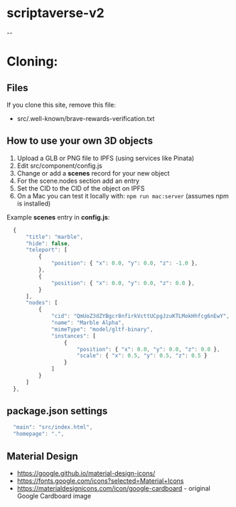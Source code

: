 # scriptaverse-v2
--

# Cloning:

## Files

If you clone this site, remove this file:

* src/.well-known/brave-rewards-verification.txt

## How to use your own 3D objects

1. Upload a GLB or PNG file to IPFS (using services like Pinata)
2. Edit src/component/config.js
3. Change or add a **scenes** record for your new object
4. For the scene.nodes section add an entry 
5. Set the CID to the CID of the object on IPFS
6. On a Mac you can test it locally with: `npm run mac:server` (assumes npm is installed)

Example **scenes** entry in **config.js**:

```js
  {
      "title": "marble",
      "hide": false,
      "teleport": [
          {
              "position": { "x": 0.0, "y": 0.0, "z": -1.0 },
          },
          {
              "position": { "x": 0.0, "y": 0.0, "z": 0.0 },
          }
      ],
      "nodes": [
          {
              "cid": "QmUoZ3dZYBgcr8nfirkVcttUCpgJzuKTLMokHhfcg6nEwY",
              "name": "Marble Alpha",
              "mimeType": "model/gltf-binary",
              "instances": [
                  {
                      "position": { "x": 0.0, "y": 0.0, "z": 0.0 },
                      "scale": { "x": 0.5, "y": 0.5, "z": 0.5 }
                  }
              ] 
          }
      ]
  },
```

## package.json settings

```js
  "main": "src/index.html",
  "homepage": ".",
```

## Material Design

* https://google.github.io/material-design-icons/
* https://fonts.google.com/icons?selected=Material+Icons
* https://materialdesignicons.com/icon/google-cardboard - original Google Cardboard image





